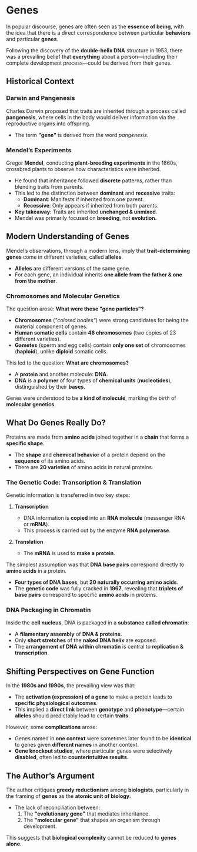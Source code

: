 # Genes  

In popular discourse, genes are often seen as the **essence of being**, with the idea that there is a direct correspondence between particular **behaviors** and particular **genes**.  

Following the discovery of the **double-helix DNA** structure in 1953, there was a prevailing belief that **everything** about a person—including their complete development process—could be derived from their genes.  

## Historical Context  

### Darwin and Pangenesis  
Charles Darwin proposed that traits are inherited through a process called **pangenesis**, where cells in the body would deliver information via the reproductive organs into offspring.  
- The term **"gene"** is derived from the word *pangenesis*.  

### Mendel’s Experiments  
Gregor **Mendel**, conducting **plant-breeding experiments** in the 1860s, crossbred plants to observe how characteristics were inherited.  

- He found that inheritance followed **discrete** patterns, rather than blending traits from parents.  
- This led to the distinction between **dominant** and **recessive** traits:  
  - **Dominant**: Manifests if inherited from one parent.  
  - **Recessive**: Only appears if inherited from both parents.  
- **Key takeaway**: Traits are inherited **unchanged & unmixed**.  
- Mendel was primarily focused on **breeding**, not **evolution**.  

## Modern Understanding of Genes  

Mendel’s observations, through a modern lens, imply that **trait-determining genes** come in different varieties, called **alleles**.  

- **Alleles** are different versions of the same gene.  
- For each gene, an individual inherits **one allele from the father & one from the mother**.  

### Chromosomes and Molecular Genetics  
The question arose: **What were these "gene particles"?**  

- **Chromosomes** (*"colored bodies"*) were strong candidates for being the material component of genes.  
- **Human somatic cells** contain **46 chromosomes** (two copies of 23 different varieties).  
- **Gametes** (sperm and egg cells) contain **only one set** of chromosomes (**haploid**), unlike **diploid** somatic cells.  

This led to the question: **What are chromosomes?**  
- A **protein** and another molecule: **DNA**.  
- **DNA** is a **polymer** of four types of **chemical units** (**nucleotides**), distinguished by their **bases**.  

Genes were understood to be **a kind of molecule**, marking the birth of **molecular genetics**.  

## What Do Genes Really Do?  

Proteins are made from **amino acids** joined together in a **chain** that forms a **specific shape**.  

- The **shape** and **chemical behavior** of a protein depend on the **sequence** of its amino acids.  
- There are **20 varieties** of amino acids in natural proteins.  

### The Genetic Code: Transcription & Translation  
Genetic information is transferred in two key steps:  

1. **Transcription**  
   - DNA information is **copied** into an **RNA molecule** (messenger RNA or **mRNA**).  
   - This process is carried out by the enzyme **RNA polymerase**.  

2. **Translation**  
   - The **mRNA** is used to **make a protein**.  

The simplest assumption was that **DNA base pairs** correspond directly to **amino acids** in a protein.  

- **Four types of DNA bases**, but **20 naturally occurring amino acids**.  
- The **genetic code** was fully cracked in **1967**, revealing that **triplets of base pairs** correspond to specific **amino acids** in proteins.  

### DNA Packaging in Chromatin  
Inside the **cell nucleus**, DNA is packaged in a **substance called chromatin**:  

- A **filamentary assembly** of **DNA & proteins**.  
- Only **short stretches** of the **naked DNA helix** are exposed.  
- The **arrangement of DNA within chromatin** is central to **replication & transcription**.  

## Shifting Perspectives on Gene Function  

In the **1980s and 1990s**, the prevailing view was that:  

- The **activation (expression) of a gene** to make a protein leads to **specific physiological outcomes**.  
- This implied a **direct link** between **genotype** and **phenotype**—certain **alleles** should predictably lead to certain **traits**.  

However, some **complications** arose:  

- Genes named in **one context** were sometimes later found to be **identical** to genes given **different names** in another context.  
- **Gene knockout studies**, where particular genes were selectively **disabled**, often led to **counterintuitive results**.  

## The Author’s Argument  

The author critiques **greedy reductionism** among **biologists**, particularly in the framing of **genes** as the **atomic unit of biology**.  

- The lack of reconciliation between:  
  1. The **"evolutionary gene"** that mediates inheritance.  
  2. The **"molecular gene"** that shapes an organism through development.  

This suggests that **biological complexity** cannot be reduced to **genes alone**.  
